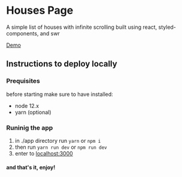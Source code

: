 # Houses Page
A simple list of houses with infinite scrolling built using react, styled-components, and swr

[Demo](https://houses-page.now.sh/)

## Instructions to deploy locally

### Prequisites
before starting make sure to have installed:
- node 12.x
- yarn (optional)

### Runinig the app
1. in ./app directory run ```yarn``` or ```npm i```
2. then run ```yarn run dev``` or ```npm run dev```
3. enter to [localhost:3000](http://localhost:3000)

#### and that's it, enjoy!
